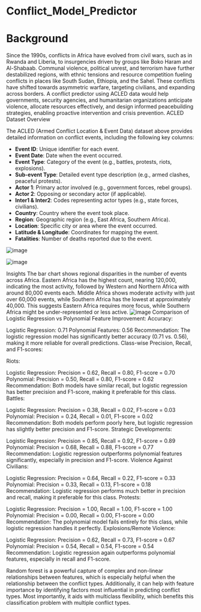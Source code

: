 # Conflict_Model_Predictor
# Background 
Since the 1990s, conflicts in Africa have evolved from civil wars, such as in Rwanda and Liberia, to insurgencies driven by groups like Boko Haram and Al-Shabaab. Communal violence, political unrest, and terrorism have further destabilized regions, with ethnic tensions and resource competition fueling conflicts in places like South Sudan, Ethiopia, and the Sahel. These conflicts have shifted towards asymmetric warfare, targeting civilians, and expanding across borders. A conflict predictor using ACLED data would help governments, security agencies, and humanitarian organizations anticipate violence, allocate resources effectively, and design informed peacebuilding strategies, enabling proactive intervention and crisis prevention.
ACLED Dataset Overview

The ACLED (Armed Conflict Location & Event Data) dataset above provides detailed information on conflict events, including the following key columns:

- **Event ID**: Unique identifier for each event.
- **Event Date**: Date when the event occurred.
- **Event Type**: Category of the event (e.g., battles, protests, riots, explosions).
- **Sub-event Type**: Detailed event type description (e.g., armed clashes, peaceful protests).
- **Actor 1**: Primary actor involved (e.g., government forces, rebel groups).
- **Actor 2**: Opposing or secondary actor (if applicable).
- **Inter1 & Inter2**: Codes representing actor types (e.g., state forces, civilians).
- **Country**: Country where the event took place.
- **Region**: Geographic region (e.g., East Africa, Southern Africa).
- **Location**: Specific city or area where the event occurred.
- **Latitude & Longitude**: Coordinates for mapping the event.
- **Fatalities**: Number of deaths reported due to the event.

![image](https://github.com/user-attachments/assets/6c78c215-e486-4ea4-b246-d63a98f52162)

![image](https://github.com/user-attachments/assets/51ffcbe0-8698-4da6-8dc2-efffe5a35e3a)

Insights
The bar chart shows regional disparities in the number of events across Africa. Eastern Africa has the highest count, nearing 120,000, indicating the most activity, followed by Western and Northern Africa with around 80,000 events each. Middle Africa shows moderate activity with just over 60,000 events, while Southern Africa has the lowest at approximately 40,000. This suggests Eastern Africa requires more focus, while Southern Africa might be under-represented or less active.
![image](https://github.com/user-attachments/assets/cd5e3409-32ee-4780-ae85-8badc0f9aedc)
Comparison of Logistic Regression vs Polynomial Feature Improvement:
Accuracy:

Logistic Regression: 0.71
Polynomial Features: 0.56
Recommendation: The logistic regression model has significantly better accuracy (0.71 vs. 0.56), making it more reliable for overall predictions.
Class-wise Precision, Recall, and F1-scores:

Riots:

Logistic Regression: Precision = 0.62, Recall = 0.80, F1-score = 0.70
Polynomial: Precision = 0.50, Recall = 0.80, F1-score = 0.62
Recommendation: Both models have similar recall, but logistic regression has better precision and F1-score, making it preferable for this class.
Battles:

Logistic Regression: Precision = 0.38, Recall = 0.02, F1-score = 0.03
Polynomial: Precision = 0.24, Recall = 0.01, F1-score = 0.02
Recommendation: Both models perform poorly here, but logistic regression has slightly better precision and F1-score.
Strategic Developments:

Logistic Regression: Precision = 0.85, Recall = 0.92, F1-score = 0.89
Polynomial: Precision = 0.68, Recall = 0.88, F1-score = 0.77
Recommendation: Logistic regression outperforms polynomial features significantly, especially in precision and F1-score.
Violence Against Civilians:

Logistic Regression: Precision = 0.64, Recall = 0.22, F1-score = 0.33
Polynomial: Precision = 0.33, Recall = 0.13, F1-score = 0.18
Recommendation: Logistic regression performs much better in precision and recall, making it preferable for this class.
Protests:

Logistic Regression: Precision = 1.00, Recall = 1.00, F1-score = 1.00
Polynomial: Precision = 0.00, Recall = 0.00, F1-score = 0.00
Recommendation: The polynomial model fails entirely for this class, while logistic regression handles it perfectly.
Explosions/Remote Violence:

Logistic Regression: Precision = 0.62, Recall = 0.73, F1-score = 0.67
Polynomial: Precision = 0.54, Recall = 0.54, F1-score = 0.54
Recommendation: Logistic regression again outperforms polynomial features, especially in recall and F1-score.

Random forest is a powerful capture of complex and non-linear relationships between features, which is especially helpful when the relationship between the conflict types. Additionally, it can help with feature importance by identifying factors most influential in predicting conflict types. Most importantly, it aids with multiclass flexibility, which benefits this classification problem with multiple conflict types.
